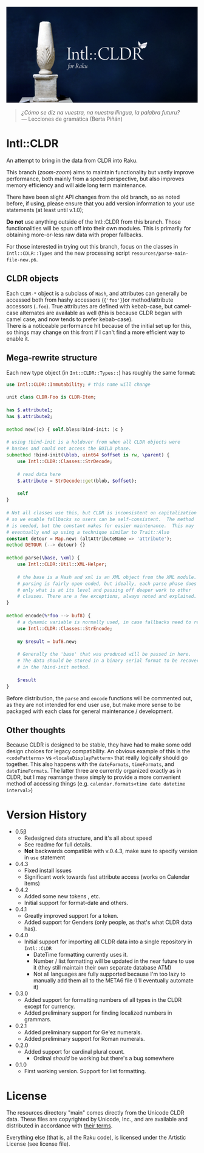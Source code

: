 ![The Cippi of Melqart with a white butterfly resting atop the words Intl::CLDR for Raku](docs/logo.png)

> *¿Cómo se diz na vuestra, na nuestra llingua, la palabra futuru?*  
— Lecciones de gramática (Berta Piñán)

# Intl::CLDR
An attempt to bring in the data from CLDR into Raku.
 
This branch (*zoom-zoom*) aims to maintain functionality but vastly improve performance, both
mainly from a speed perspective, but also improves memory efficiency and will aide long term maintenance.

There have been slight API changes from the old branch, so as noted before, if using, please
ensure that you add version information to your use statements (at least until v.1.0);

**Do not** use anything outside of the Intl::CLDR from this branch.
Those functionalities will be spun off into their own modules.
This is primarily for obtaining more-or-less raw data with proper fallbacks.

For those interested in trying out this branch, focus on the classes in `Intl::CDLR::Types` and the new processing script
`resources/parse-main-file-new.p6`.  

## CLDR objects

Each `CLDR-*` object is a subclass of `Hash`, and attributes can generally be accessed both from 
hashy accessors (`{'foo'}`)or method/attribute accessors (`.foo`).
True attributes are defined with kebab-case, but camel-case alternates are available as well (this is because CLDR began with camel case, and now tends to prefer kebab-case).  
There is a noticeable performance hit because of the initial set up for this, so things may change on this front if I can't find a more efficient way to enable it.


## Mega-rewrite structure

Each new type object (in `Int::CLDR::Types::`) has roughly the same format:

```raku 
use Intl::CLDR::Inmutability; # this name will change

unit class CLDR-Foo is CLDR-Item;

has $.attribute1;
has $.attribute2;

method new(|c) { self.bless!bind-init: |c }

# using !bind-init is a holdover from when all CLDR objects were 
# hashes and could not access the BUILD phase.
submethod !bind-init(\blob, uint64 $offset is rw, \parent) {
    use Intl::CLDR::Classes::StrDecode;
    
    # read data here
    $.attribute = StrDecode::get(blob, $offset);
    
    self
}

# Not all classes use this, but CLDR is inconsistent on capitalization 
# so we enable fallbacks so users can be self-consistent.  The method
# is needed, but the constant makes for easier maintenance.  This may
# eventually end up using a technique similar to Trait::Also
constant detour = Map.new: (altAttributeName => 'attribute');
method DETOUR (--> detour) {}

method parse(\base, \xml) {
    use Intl::CLDR::Util::XML-Helper;
   
    # the base is a Hash and xml is an XML object from the XML module.
    # parsing is fairly open ended, but ideally, each parse phase does
    # only what is at its level and passing off deeper work to other
    # classes. There are a few exceptions, always noted and explained.
}

method encode(%*foo --> buf8) { 
    # a dynamic variable is normally used, in case fallbacks need to refer back
    use Intl::CLDR::Classes::StrEncode;
    
    my $result = buf8.new;
    
    # Generally the 'base' that was produced will be passed in here. 
    # The data should be stored in a binary serial format to be recovered
    # in the !bind-init method.
               
    $result
}
```

Before distribution, the `parse` and `encode` functions will be commented out, as they are not intended for end user use, but make more sense to be packaged with each class for general maintenance / development.

## Other thoughts

Because CLDR is designed to be stable, they have had to make some odd design choices for legacy compatibility.
An obvious example of this is the `<codePatterns>` vs `<localeDisplayPattern>` that really logically should go together.
This also happens with the `dateFormats`, `timeFormats`, and `dateTimeFormats`.
The latter three are currently organized exactly as in CLDR, but I may rearrange these simply to provide a more convenient method of accessing things (e.g. `calendar.formats<time date datetime interval>`)

# Version History
  * 0.5β
    * Redesigned data structure, and it's all about speed
    * See readme for full details.
    * **Not** backwards compatible with v.0.4.3, make sure to specify version in `use` statement
  * 0.4.3
    * Fixed install issues
    * Significant work towards fast attribute access (works on Calendar items)
  * 0.4.2
    * Added some new tokens <local-alpha>, etc.
    * Initial support for format-date and others.
  * 0.4.1
    * Greatly improved support for a <local-number> token.
    * Added support for Genders (only people, as that's what CLDR data has).
  * 0.4.0
    * Initial support for importing all CLDR data into a single repository in `Intl::CLDR`
      * DateTime formatting currently uses it.
      * Number / list formatting will be updated in the near future to use it (they still maintain their own separate database ATM)
      * Not all languages are fully supported because I'm too lazy to manually add them all to the META6 file (I'll eventually automate it)
  * 0.3.0
    * Added support for formatting numbers of all types in the CLDR except for currency.
    * Added preliminary support for finding localized numbers in grammars.
  * 0.2.1
    * Added preliminary support for Ge'ez numerals.  
    * Added preliminary support for Roman numerals.  
  * 0.2.0
    * Added support for cardinal plural count.
      * Ordinal *should* be working but there's a bug somewhere
  * 0.1.0  
    * First working version.  Support for list formatting.  

# License

The resources directory "main" comes directly from the Unicode CLDR data.
These files are copyrighted by Unicode, Inc., and are available and distributed
in accordance with [their terms](http://www.unicode.org/copyright.html).

Everything else (that is, all the Raku code), is licensed under the Artistic License (see license file).
